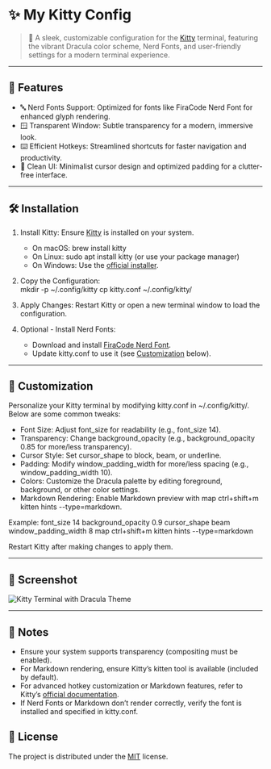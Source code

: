 # ✨ My Kitty Config  

> 🎨 A sleek, customizable configuration for the [Kitty](https://sw.kovidgoyal.net/kitty/) terminal, featuring the vibrant Dracula color scheme, Nerd Fonts, and user-friendly settings for a modern terminal experience.

---

## 🚀 Features  

- 🔤 Nerd Fonts Support: Optimized for fonts like FiraCode Nerd Font for enhanced glyph rendering.  
- 🪟 Transparent Window: Subtle transparency for a modern, immersive look.  
- ⌨️ Efficient Hotkeys: Streamlined shortcuts for faster navigation and productivity.  
- 🎯 Clean UI: Minimalist cursor design and optimized padding for a clutter-free interface.  

---

## 🛠 Installation  

1. Install Kitty: Ensure [Kitty](https://sw.kovidgoyal.net/kitty/) is installed on your system.  
   - On macOS: brew install kitty  
   - On Linux: sudo apt install kitty (or use your package manager)  
   - On Windows: Use the [official installer](https://sw.kovidgoyal.net/kitty/binary.html).  

2. Copy the Configuration:  
      mkdir -p ~/.config/kitty
   cp kitty.conf ~/.config/kitty/
   

3. Apply Changes: Restart Kitty or open a new terminal window to load the configuration.

4. Optional - Install Nerd Fonts:  
   - Download and install [FiraCode Nerd Font](https://www.nerdfonts.com/font-downloads).  
   - Update kitty.conf to use it (see [Customization](#%F0%9F%94%A7-customization) below).

---

## 🔧 Customization  

Personalize your Kitty terminal by modifying kitty.conf in ~/.config/kitty/. Below are some common tweaks:

- Font Size: Adjust font_size for readability (e.g., font_size 14).  
- Transparency: Change background_opacity (e.g., background_opacity 0.85 for more/less transparency).  
- Cursor Style: Set cursor_shape to block, beam, or underline.  
- Padding: Modify window_padding_width for more/less spacing (e.g., window_padding_width 10).  
- Colors: Customize the Dracula palette by editing foreground, background, or other color settings.
- Markdown Rendering: Enable Markdown preview with map ctrl+shift+m kitten hints --type=markdown.

Example:
font_size 14
background_opacity 0.9
cursor_shape beam
window_padding_width 8
map ctrl+shift+m kitten hints --type=markdown

Restart Kitty after making changes to apply them.

---

## 📸 Screenshot  

![Kitty Terminal with Dracula Theme](https://github.com/user-attachments/assets/424fcbd0-8ad1-4150-a503-c49ca80cc332)

---

## 📝 Notes  

- Ensure your system supports transparency (compositing must be enabled).  
- For Markdown rendering, ensure Kitty’s kitten tool is available (included by default).  
- For advanced hotkey customization or Markdown features, refer to Kitty’s [official documentation](https://sw.kovidgoyal.net/kitty/actions/).  
- If Nerd Fonts or Markdown don’t render correctly, verify the font is installed and specified in kitty.conf.

## 📄 License

The project is distributed under the [MIT](LICENSE) license.
